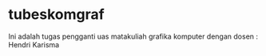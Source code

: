 tubeskomgraf
============

Ini adalah tugas pengganti uas matakuliah grafika komputer dengan dosen : Hendri Karisma
